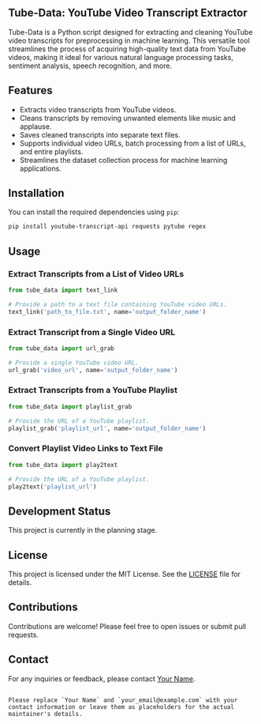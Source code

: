 
## Tube-Data: YouTube Video Transcript Extractor

Tube-Data is a Python script designed for extracting and cleaning YouTube video transcripts for preprocessing in machine learning. This versatile tool streamlines the process of acquiring high-quality text data from YouTube videos, making it ideal for various natural language processing tasks, sentiment analysis, speech recognition, and more.

## Features

- Extracts video transcripts from YouTube videos.
- Cleans transcripts by removing unwanted elements like music and applause.
- Saves cleaned transcripts into separate text files.
- Supports individual video URLs, batch processing from a list of URLs, and entire playlists.
- Streamlines the dataset collection process for machine learning applications.

## Installation

You can install the required dependencies using `pip`:

```bash
pip install youtube-transcript-api requests pytube regex
```

## Usage

### Extract Transcripts from a List of Video URLs

```python
from tube_data import text_link

# Provide a path to a text file containing YouTube video URLs.
text_link('path_to_file.txt', name='output_folder_name')
```

### Extract Transcript from a Single Video URL

```python
from tube_data import url_grab

# Provide a single YouTube video URL.
url_grab('video_url', name='output_folder_name')
```

### Extract Transcripts from a YouTube Playlist

```python
from tube_data import playlist_grab

# Provide the URL of a YouTube playlist.
playlist_grab('playlist_url', name='output_folder_name')
```

### Convert Playlist Video Links to Text File

```python
from tube_data import play2text

# Provide the URL of a YouTube playlist.
play2text('playlist_url')
```

## Development Status

This project is currently in the planning stage.

## License

This project is licensed under the MIT License. See the [LICENSE](LICENSE) file for details.

## Contributions

Contributions are welcome! Please feel free to open issues or submit pull requests.

## Contact

For any inquiries or feedback, please contact [Your Name](mailto:your_email@example.com).

```

Please replace `Your Name` and `your_email@example.com` with your contact information or leave them as placeholders for the actual maintainer's details.